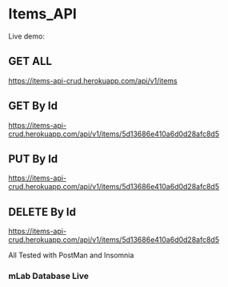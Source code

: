 # Items_API

Live demo:

## GET ALL

https://items-api-crud.herokuapp.com/api/v1/items

## GET By Id

https://items-api-crud.herokuapp.com/api/v1/items/5d13686e410a6d0d28afc8d5

## PUT By Id

https://items-api-crud.herokuapp.com/api/v1/items/5d13686e410a6d0d28afc8d5

## DELETE By Id

https://items-api-crud.herokuapp.com/api/v1/items/5d13686e410a6d0d28afc8d5

All Tested with PostMan and Insomnia

### mLab Database Live
